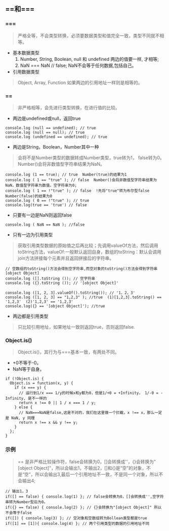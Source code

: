 ## ==和===
### ===
> 严格全等，不会类型转换，必须要数据类型和值完全一致，类型不同就不相等。

- 基本数据类型
  1. Number, String, Boolean, null 和 undefined 两边的值要一样, 才相等;
  2. NaN === NaN // false; NaN不会等于任何数据,包括自己。
- 引用数据类型
> Object, Array, Function 如果两边的引用地址一样则是相等的。

### ==
> 非严格相等，会先进行类型转换，在进行值的比较。

- 两边是undefined或null，返回true
```
console.log (null == undefined); // true
console.log (null == null); // true
console.log (undefined == undefined); // true
```
- 两边是String，Boolean，Number其中一种
> 会将不是Number类型的数据转成Number类型，true转为1， false转为0。Number()会将非数值型字符串结果为NaN。

```
console.log (1 == true); // true  Number(true)的结果为1
console.log ( 1 == "true" ); // false  Number()会将非数值型字符串结果为NaN，数值型字符串为数值，空字符串为0;
console.log ( 1 == !"true" ); // false  !先将"true"转为布尔型false Number(false)的结果为0
console.log ( 0 == !"true" ); // true
console.log(true == 'true') // false
```
- 只要有一边是NaN则返回false
```
console.log ( NaN == NaN ); //false
```
- 只有一边为引用类型
> 获取引用类型数据的原始值之后再比较；先调用valueOf方法，然后调用toString方法，valueOf:一般默认返回自身，数组的toString：默认会调用join方法拼接每个元素并且返回拼接后的字符串。

```
// 空数组的toString()方法会得到空字符串,而空对象的toString()方法会得到字符串[object Object]
console.log ([].toString ()); // 空字符串
console.log ({}.toString ()); // '[object Object]'

console.log ([1, 2, 3].valueOf().toString()); // '1，2，3'
console.log ([1, 2, 3] == "1,2,3" ); //true  (1)[1,2,3].toString() == '1,2,3'  (2)'1,2,3' == '1,2,3'
console.log({} == '[object Object]'); //true
```
- 两边都是引用类型
> 只比较引用地址，如果地址一致则返回true，否则返回false.

### Object.is()
> Object.is()，其行为与===基本一致，有两处不同。

- +0不等于-0。
- NaN等于自身。
```
if (!Object.is) {
  Object.is = function(x, y) {
    if (x === y) { 
      // 运行到1/x === 1/y的时候x和y都为0，但是1/+0 = +Infinity， 1/-0 = -Infinity, 是不一样的
      return x !== 0 || 1 / x === 1 / y;
    } else {
      // NaN===NaN是false,这是不对的，我们在这里做一个拦截，x !== x，那么一定是 NaN, y 同理
      return x !== x && y !== y;
    }
  };
}
```
### 示例
> == 是非严格比较操作符，false会转换为0，[]会转换成''，{}会转换为"[object Object]"，所以会输出1，不输出2，[]和{}是“空”的对象，不是“空”，所以会输出3,最后一个引用地址不一致，不是同一个对象，所以不会输出4;

```
// 输出1，3
if([] == false) { console.log(1) }; // false会转换为0，[]会转换成'',空字符串转为Number型后为0。
if({} == false) { console.log(2) }; // {}会转换为"[object Object]" 所以不会等于false
if([]) { console.log(3) }; // 空对象和空数组转为Bollean类型都是true
if([1] == [1]){ console.log(4) }; // 两个引用类型的数据的引用地址不同
```

